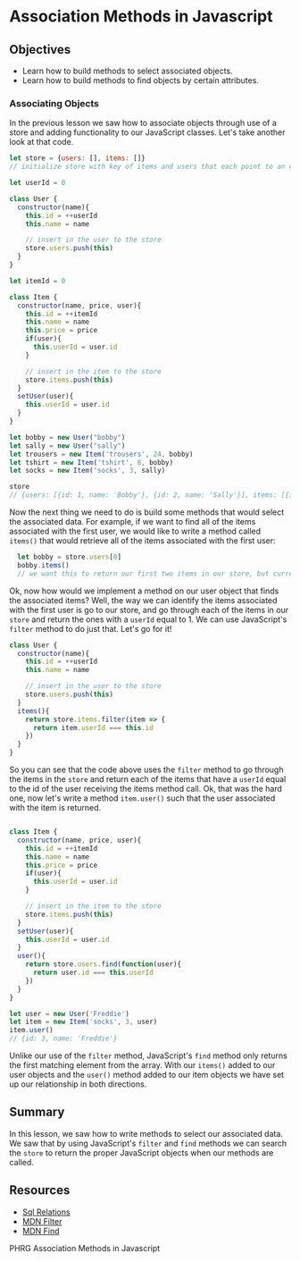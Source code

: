 # Association Methods in Javascript

## Objectives
+ Learn how to build methods to select associated objects.
+ Learn how to build methods to find objects by certain attributes.

### Associating Objects
In the previous lesson we saw how to associate objects through use of a store and adding functionality to our JavaScript classes.  Let's take another look at that code.

```javascript
let store = {users: [], items: []}
// initialize store with key of items and users that each point to an empty array

let userId = 0

class User {
  constructor(name){
    this.id = ++userId
    this.name = name

    // insert in the user to the store
    store.users.push(this)
  }
}

let itemId = 0

class Item {
  constructor(name, price, user){
    this.id = ++itemId
    this.name = name
    this.price = price
    if(user){
      this.userId = user.id
    }

    // insert in the item to the store
    store.items.push(this)
  }
  setUser(user){
    this.userId = user.id
  }
}

let bobby = new User("bobby")
let sally = new User("sally")
let trousers = new Item('trousers', 24, bobby)
let tshirt = new Item('tshirt', 8, bobby)
let socks = new Item('socks', 3, sally)

store
// {users: [{id: 1, name: 'Bobby'}, {id: 2, name: 'Sally'}], items: [{id: 1, name: 'trousers', price: 24, userId: 1}, {id: 2, name: 'tshirt', price: 8, userId: 1}, {id: 3, name: 'socks', price: 3, userId: 2}]}
```

Now the next thing we need to do is build some methods that would select the associated data.  For example, if we want to find all of the items associated with the first user, we would like to write a method called `items()` that would retrieve all of the items associated with the first user:

```js
  let bobby = store.users[0]  
  bobby.items()
  // we want this to return our first two items in our store, but currently this method is not implemented
```

Ok, now how would we implement a method on our user object that finds the associated items?  Well, the way we can identify the items associated with the first user is go to our store, and go through each of the items in our `store` and return the ones with a `userId` equal to 1.  We can use JavaScript's `filter` method to do just that.  Let's go for it!

```javascript
class User {
  constructor(name){
    this.id = ++userId
    this.name = name

    // insert in the user to the store
    store.users.push(this)
  }
  items(){
    return store.items.filter(item => {
      return item.userId === this.id
    })
  }
}
```

So you can see that the code above uses the `filter` method to go through the items in the `store` and return each of the items that have a `userId` equal to the id of the user receiving the items method call.  Ok, that was the hard one, now let's write a method `item.user()` such that the user associated with the item is returned.

```js

class Item {
  constructor(name, price, user){
    this.id = ++itemId
    this.name = name
    this.price = price
    if(user){
      this.userId = user.id
    }

    // insert in the item to the store
    store.items.push(this)
  }
  setUser(user){
    this.userId = user.id
  }
  user(){
    return store.users.find(function(user){
      return user.id === this.userId
    })
  }
}

let user = new User('Freddie')
let item = new Item('socks', 3, user)
item.user()
// {id: 3, name: 'Freddie'}
```

Unlike our use of the `filter` method, JavaScript's `find` method only returns the first matching element from the array.  With our `items()` added to our user objects and the `user()` method added to our item objects  we have set up our relationship in both directions.

## Summary

In this lesson, we saw how to write methods to select our associated data.  We saw that by using JavaScript's `filter` and `find` methods we can search the `store` to return the proper JavaScript objects when our methods are called.

## Resources

+ [Sql Relations](https://github.com/learn-co-curriculum/sql-table-relations-readme)
+ [MDN Filter](https://developer.mozilla.org/en-US/docs/Web/JavaScript/Reference/Global_Objects/Array/filter)
+ [MDN Find](https://developer.mozilla.org/en-US/docs/Web/JavaScript/Reference/Global_Objects/Array/find)

<p data-visibility='hidden'>PHRG Association Methods in Javascript</p>